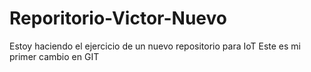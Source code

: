 # Reporitorio-Victor-Nuevo
Estoy haciendo el ejercicio de un nuevo repositorio para IoT
Este es mi primer cambio en GIT
